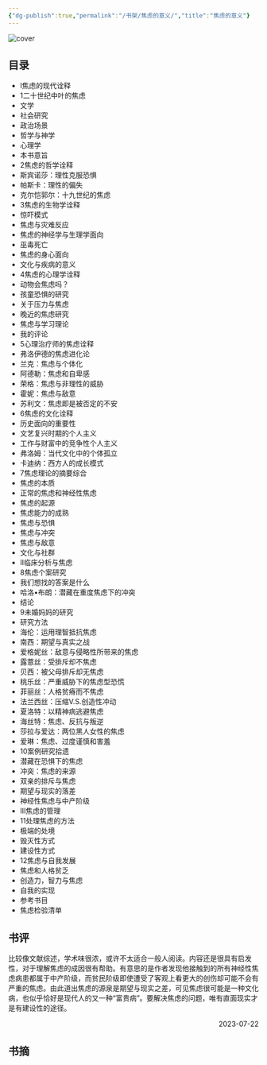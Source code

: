 ```yaml
---
{"dg-publish":true,"permalink":"/书架/焦虑的意义/","title":"焦虑的意义"}
---
```



![cover](https://s2.loli.net/2025/10/10/ZgWqrj3l6TvLAyB.png)

## 目录


  - Ⅰ焦虑的现代诠释
  - 1二十世纪中叶的焦虑
  - 文学
  - 社会研究
  - 政治场景
  - 哲学与神学
  - 心理学
  - 本书意旨
  - 2焦虑的哲学诠释
  - 斯宾诺莎：理性克服恐惧
  - 帕斯卡：理性的偏失
  - 克尔恺郭尔：十九世纪的焦虑
  - 3焦虑的生物学诠释
  - 惊吓模式
  - 焦虑与灾难反应
  - 焦虑的神经学与生理学面向
  - 巫毒死亡
  - 焦虑的身心面向
  - 文化与疾病的意义
  - 4焦虑的心理学诠释
  - 动物会焦虑吗？
  - 孩童恐惧的研究
  - 关于压力与焦虑
  - 晚近的焦虑研究
  - 焦虑与学习理论
  - 我的评论
  - 5心理治疗师的焦虑诠释
  - 弗洛伊德的焦虑进化论
  - 兰克：焦虑与个体化
  - 阿德勒：焦虑和自卑感
  - 荣格：焦虑与非理性的威胁
  - 霍妮：焦虑与敌意
  - 苏利文：焦虑即是被否定的不安
  - 6焦虑的文化诠释
  - 历史面向的重要性
  - 文艺复兴时期的个人主义
  - 工作与财富中的竞争性个人主义
  - 弗洛姆：当代文化中的个体孤立
  - 卡迪纳：西方人的成长模式
  - 7焦虑理论的摘要综合
  - 焦虑的本质
  - 正常的焦虑和神经性焦虑
  - 焦虑的起源
  - 焦虑能力的成熟
  - 焦虑与恐惧
  - 焦虑与冲突
  - 焦虑与敌意
  - 文化与社群
  - Ⅱ临床分析与焦虑
  - 8焦虑个案研究
  - 我们想找的答案是什么
  - 哈洛•布朗：潜藏在重度焦虑下的冲突
  - 结论
  - 9未婚妈妈的研究
  - 研究方法
  - 海伦：运用理智抵抗焦虑
  - 南西：期望与真实之战
  - 爱格妮丝：敌意与侵略性所带来的焦虑
  - 露薏丝：受排斥却不焦虑
  - 贝西：被父母排斥却无焦虑
  - 桃乐丝：严重威胁下的焦虑型恐慌
  - 菲丽丝：人格贫瘠而不焦虑
  - 法兰西丝：压缩V.S.创造性冲动
  - 夏洛特：以精神病逃避焦虑
  - 海丝特：焦虑、反抗与叛逆
  - 莎拉与爱达：两位黑人女性的焦虑
  - 爱琳：焦虑、过度谨慎和害羞
  - 10案例研究拾遗
  - 潜藏在恐惧下的焦虑
  - 冲突：焦虑的来源
  - 双亲的排斥与焦虑
  - 期望与现实的落差
  - 神经性焦虑与中产阶级
  - Ⅲ焦虑的管理
  - 11处理焦虑的方法
  - 极端的处境
  - 毁灭性方式
  - 建设性方式
  - 12焦虑与自我发展
  - 焦虑和人格贫乏
  - 创造力，智力与焦虑
  - 自我的实现
  - 参考书目
  - 焦虑检验清单

## 书评

比较像文献综述，学术味很浓，或许不太适合一般人阅读。内容还是很具有启发性，对于理解焦虑的成因很有帮助。有意思的是作者发现他接触到的所有神经性焦虑病患都属于中产阶级，而贫民阶级即使遭受了客观上看更大的创伤却可能不会有严重的焦虑。由此道出焦虑的源泉是期望与现实之差，可见焦虑很可能是一种文化病，也似乎恰好是现代人的又一种“富贵病”。要解决焦虑的问题，唯有直面现实才是有建设性的途径。

<p align="right">2023-07-22</p>

## 书摘